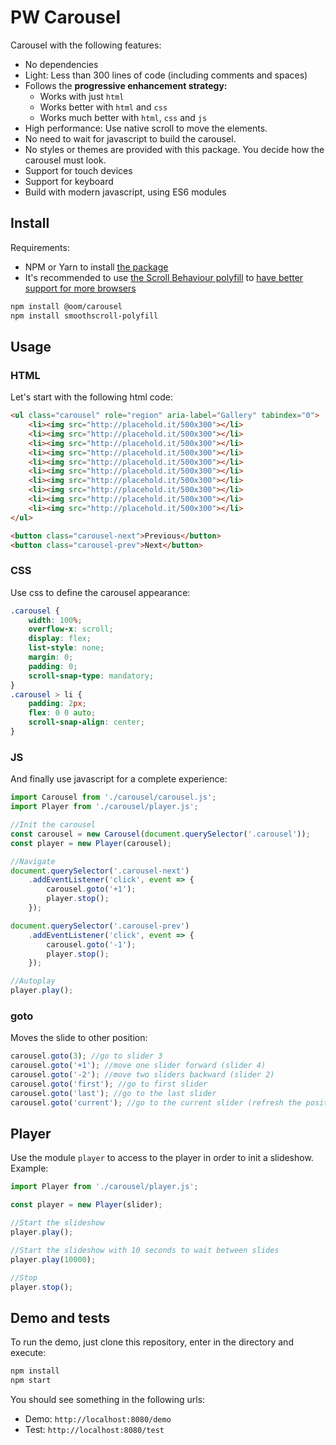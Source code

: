 # PW Carousel

Carousel with the following features:

* No dependencies
* Light: Less than 300 lines of code (including comments and spaces)
* Follows the **progressive enhancement strategy:**
  * Works with just `html`
  * Works better with `html` and `css`
  * Works much better with `html`, `css` and `js`
* High performance: Use native scroll to move the elements.
* No need to wait for javascript to build the carousel.
* No styles or themes are provided with this package. You decide how the carousel must look.
* Support for touch devices
* Support for keyboard
* Build with modern javascript, using ES6 modules

## Install

Requirements:

* NPM or Yarn to install [the package](https://www.npmjs.com/package/@oom/carousel)
* It's recommended to use [the Scroll Behaviour polyfill](https://github.com/iamdustan/smoothscroll) to [have better support for more browsers](https://caniuse.com/#feat=css-scroll-behavior)

```sh
npm install @oom/carousel
npm install smoothscroll-polyfill
```

## Usage

### HTML

Let's start with the following html code:

```html
<ul class="carousel" role="region" aria-label="Gallery" tabindex="0">
    <li><img src="http://placehold.it/500x300"></li>
    <li><img src="http://placehold.it/500x300"></li>
    <li><img src="http://placehold.it/500x300"></li>
    <li><img src="http://placehold.it/500x300"></li>
    <li><img src="http://placehold.it/500x300"></li>
    <li><img src="http://placehold.it/500x300"></li>
    <li><img src="http://placehold.it/500x300"></li>
    <li><img src="http://placehold.it/500x300"></li>
    <li><img src="http://placehold.it/500x300"></li>
    <li><img src="http://placehold.it/500x300"></li>
</ul>

<button class="carousel-next">Previous</button>
<button class="carousel-prev">Next</button>
```

### CSS

Use css to define the carousel appearance:

```css
.carousel {
    width: 100%;
    overflow-x: scroll;
    display: flex;
    list-style: none;
    margin: 0;
    padding: 0;
    scroll-snap-type: mandatory;
}
.carousel > li {
    padding: 2px;
    flex: 0 0 auto;
    scroll-snap-align: center;
}
```

### JS

And finally use javascript for a complete experience:

```js
import Carousel from './carousel/carousel.js';
import Player from './carousel/player.js';

//Init the carousel
const carousel = new Carousel(document.querySelector('.carousel'));
const player = new Player(carousel);

//Navigate
document.querySelector('.carousel-next')
    .addEventListener('click', event => {
        carousel.goto('+1');
        player.stop();
    });

document.querySelector('.carousel-prev')
    .addEventListener('click', event => {
        carousel.goto('-1');
        player.stop();
    });

//Autoplay
player.play();
```

### goto

Moves the slide to other position:

```js
carousel.goto(3); //go to slider 3
carousel.goto('+1'); //move one slider forward (slider 4)
carousel.goto('-2'); //move two sliders backward (slider 2)
carousel.goto('first'); //go to first slider
carousel.goto('last'); //go to the last slider
carousel.goto('current'); //go to the current slider (refresh the position)
```

## Player

Use the module `player` to access to the player in order to init a slideshow. Example:

```js
import Player from './carousel/player.js';

const player = new Player(slider);

//Start the slideshow
player.play();

//Start the slideshow with 10 seconds to wait between slides
player.play(10000);

//Stop
player.stop();
```


## Demo and tests

To run the demo, just clone this repository, enter in the directory and execute:

```sh
npm install
npm start
```

You should see something in the following urls:

- Demo: `http://localhost:8080/demo`
- Test: `http://localhost:8080/test`
